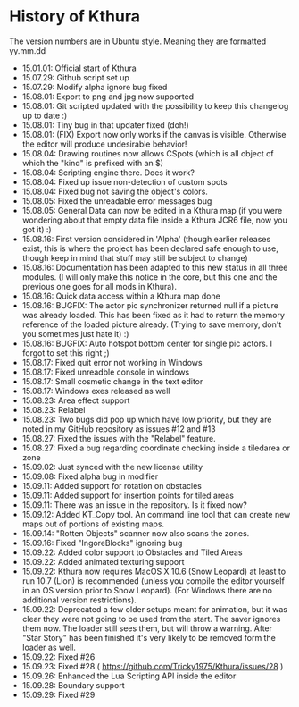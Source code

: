 # History of Kthura

The version numbers are in Ubuntu style. Meaning they are formatted yy.mm.dd

- 15.01.01: Official start of Kthura 
- 15.07.29: Github script set up
- 15.07.29: Modify alpha ignore bug fixed
- 15.08.01: Export to png and jpg now supported
- 15.08.01: Git scripted updated with the possibility to keep this changelog up to date :)
- 15.08.01: Tiny bug in that updater fixed (doh!)
- 15.08.01: (FIX) Export now only works if the canvas is visible. Otherwise the editor will produce undesirable behavior!
- 15.08.04: Drawing routines now allows CSpots (which is all object of which the "kind" is prefixed with an $)
- 15.08.04: Scripting engine there. Does it work?
- 15.08.04: Fixed up issue non-detection of custom spots
- 15.08.04: Fixed bug not saving the object's colors.
- 15.08.05: Fixed the unreadable error messages bug
- 15.08.05: General Data can now be edited in a Kthura map (if you were wondering about that empty data file inside a Kthura JCR6 file, now you got it) :)
- 15.08.16: First version considered in 'Alpha' (though earlier releases exist, this is where the project has been declared safe enough to use, though keep in mind that stuff may still be subject to change)
- 15.08.16: Documentation has been adapted to this new status in all three modules. (I will only make this notice in the core, but this one and the previous one goes for all mods in Kthura).
- 15.08.16: Quick data access within a Kthura map done
- 15.08.16: BUGFIX: The actor pic synchronizer returned null if a picture was already loaded. This has been fixed as it had to return the memory reference of the loaded picture already. (Trying to save memory, don't you sometimes just hate it) :)
- 15.08.16: BUGFIX: Auto hotspot bottom center for single pic actors. I forgot to set this right ;)
- 15.08.17: Fixed quit error not working in Windows 
- 15.08.17: Fixed unreadble console in windows
- 15.08.17: Small cosmetic change in the text editor
- 15.08.17: Windows exes released as well
- 15.08.23: Area effect support
- 15.08.23: Relabel
- 15.08.23: Two bugs did pop up which have low priority, but they are noted in my GitHub repository as issues #12 and #13
- 15.08.27: Fixed the issues with the "Relabel" feature.
- 15.08.27: Fixed a bug regarding coordinate checking inside a tiledarea or zone
- 15.09.02: Just synced with the new license utility
- 15.09.08: Fixed alpha bug in modifier
- 15.09.11: Added support for rotation on obstacles
- 15.09.11: Added support for insertion points for tiled areas
- 15.09.11: There was an issue in the repository. Is it fixed now?
- 15.09.12: Added KT_Copy tool. An command line tool that can create new maps out of portions of existing maps.
- 15.09.14: "Rotten Objects" scanner now also scans the zones.
- 15.09.16: Fixed "IngoreBlocks" ignoring bug
- 15.09.22: Added color support to Obstacles and Tiled Areas
- 15.09.22: Added animated texturing support
- 15.09.22: Kthura now requires MacOS X 10.6 (Snow Leopard) at least to run 10.7 (Lion) is recommended (unless you compile the editor yourself in an OS version prior to Snow Leopard). (For Windows there are no additional version restrictions).
- 15.09.22: Deprecated a few older setups meant for animation, but it was clear they were not going to be used from the start. The saver ignores them now. The loader still sees them, but will throw a warning. After "Star Story" has been finished it's very likely to be removed form the loader as well.
- 15.09.22: Fixed #26
- 15.09.23: Fixed #28 ( https://github.com/Tricky1975/Kthura/issues/28 )
- 15.09.26: Enhanced the Lua Scripting API inside the editor
- 15.09.28: Boundary support
- 15.09.29: Fixed #29
